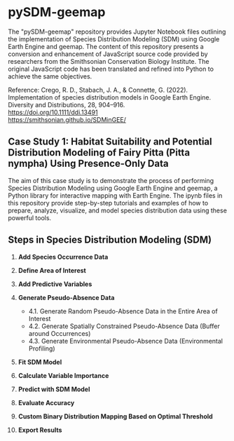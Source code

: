 # pySDM-geemap

The "pySDM-geemap" repository provides Jupyter Notebook files outlining the implementation of Species Distribution Modeling (SDM) using Google Earth Engine and geemap. The content of this repository presents a conversion and enhancement of JavaScript source code provided by researchers from the Smithsonian Conservation Biology Institute. The original JavaScript code has been translated and refined into Python to achieve the same objectives.

Reference:
Crego, R. D., Stabach, J. A., & Connette, G. (2022). Implementation of species distribution models in Google Earth Engine. Diversity and Distributions, 28, 904–916.<br>
<https://doi.org/10.1111/ddi.13491><br>
<https://smithsonian.github.io/SDMinGEE/>

## Case Study 1: Habitat Suitability and Potential Distribution Modeling of Fairy Pitta (Pitta nympha) Using Presence-Only Data

The aim of this case study is to demonstrate the process of performing Species Distribution Modeling using Google Earth Engine and geemap, a Python library for interactive mapping with Earth Engine. The ipynb files in this repository provide step-by-step tutorials and examples of how to prepare, analyze, visualize, and model species distribution data using these powerful tools.

## Steps in Species Distribution Modeling (SDM)

1. **Add Species Occurrence Data**

2. **Define Area of Interest**

3. **Add Predictive Variables**

4. **Generate Pseudo-Absence Data**
   - 4.1. Generate Random Pseudo-Absence Data in the Entire Area of Interest
   - 4.2. Generate Spatially Constrained Pseudo-Absence Data (Buffer around Occurrences)
   - 4.3. Generate Environmental Pseudo-Absence Data (Environmental Profiling)

5. **Fit SDM Model**

6. **Calculate Variable Importance**

7. **Predict with SDM Model**

8. **Evaluate Accuracy**

9. **Custom Binary Distribution Mapping Based on Optimal Threshold**

10. **Export Results**
